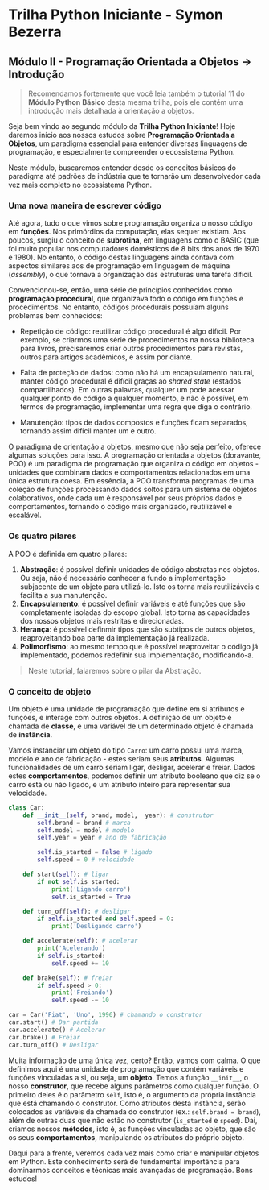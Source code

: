 # Trilha Python Iniciante - Symon Bezerra
## Módulo II - Programação Orientada a Objetos → Introdução

> Recomendamos fortemente que você leia também o tutorial 11 do **Módulo Python Básico** desta mesma trilha, pois ele contém uma introdução mais detalhada à orientação a objetos.

Seja bem vindo ao segundo módulo da **Trilha Python Iniciante**! Hoje daremos início aos nossos estudos sobre **Programação Orientada a Objetos**, um paradigma essencial para entender diversas linguagens de programação, e especialmente compreender o ecossistema Python.

Neste módulo, buscaremos entender desde os conceitos básicos do paradigma até padrões de indústria que te tornarão um desenvolvedor cada vez mais completo no ecossistema Python.

### Uma nova maneira de escrever código

Até agora, tudo o que vimos sobre programação organiza o nosso código em **funções**. Nos primórdios da computação, elas sequer existiam. Aos poucos, surgiu o conceito de **subrotina**, em linguagens como o BASIC (que foi muito popular nos computadores domésticos de 8 bits dos anos de 1970 e 1980). No entanto, o código destas linguagens ainda contava com aspectos similares aos de programação em linguagem de máquina (*assembly*), o que tornava a organização das estruturas uma tarefa difícil.

Convencionou-se, então, uma série de princípios conhecidos como **programação procedural**, que organizava todo o código em funções e procedimentos. No entanto, códigos procedurais possuíam alguns problemas bem conhecidos:

- Repetição de código: reutilizar código procedural é algo difícil. Por exemplo, se criarmos uma série de procedimentos na nossa biblioteca para livros, precisaremos criar outros procedimentos para revistas, outros para artigos acadêmicos, e assim por diante.

- Falta de proteção de dados: como não há um encapsulamento natural, manter código procedural é difícil graças ao *shared state* (estados compartilhados). Em outras palavras, qualquer um pode acessar qualquer ponto do código a qualquer momento, e não é possível, em termos de programação, implementar uma regra que diga o contrário.

- Manutenção: tipos de dados compostos e funções ficam separados, tornando assim difícil manter um e outro.

O paradigma de orientação a objetos, mesmo que não seja perfeito, oferece algumas soluções para isso. A programação orientada a objetos (doravante, POO) é um paradigma de programação que organiza o código em objetos - unidades que combinam dados e comportamentos relacionados em uma única estrutura coesa. Em essência, a POO transforma programas de uma coleção de funções processando dados soltos para um sistema de objetos colaborativos, onde cada um é responsável por seus próprios dados e comportamentos, tornando o código mais organizado, reutilizável e escalável.

### Os quatro pilares

A POO é definida em quatro pilares:

1. **Abstração**: é possível definir unidades de código abstratas nos objetos. Ou seja, não é necessário conhecer a fundo a implementação subjacente de um objeto para utilizá-lo. Isto os torna mais reutilizáveis e facilita a sua manutenção.
2. **Encapsulamento**: é possível definir variáveis e até funções que são completamente isoladas do escopo global. Isto torna as capacidades dos nossos objetos mais restritas e direcionadas.
3. **Herança**: é possível definmir tipos que são subtipos de outros objetos, reaproveitando boa parte da implementação já realizada.
4. **Polimorfismo**: ao mesmo tempo que é possível reaproveitar o código já implementado, podemos redefinir sua implementação, modificando-a.

> Neste tutorial, falaremos sobre o pilar da Abstração.

### O conceito de objeto

Um objeto é uma unidade de programação que define em si atributos e funções, e interage com outros objetos. A definição de um objeto é chamada de **classe**, e uma variável de um determinado objeto é chamada de **instância**.

Vamos instanciar um objeto do tipo `Carro`: um carro possui uma marca, modelo e ano de fabricação - estes seriam seus **atributos**. Algumas funcionalidades de um carro seriam ligar, desligar, acelerar e freiar. Dados estes **comportamentos**, podemos definir um atributo booleano que diz se o carro está ou não ligado, e um atributo inteiro para representar sua velocidade.

```python
class Car:
    def __init__(self, brand, model,  year): # construtor
        self.brand = brand # marca
        self.model = model # modelo
        self.year = year # ano de fabricação

        self.is_started = False # ligado
        self.speed = 0 # velocidade

    def start(self): # ligar
        if not self.is_started:
            print('Ligando carro')
            self.is_started = True

    def turn_off(self): # desligar
        if self.is_started and self.speed = 0:
            print('Desligando carro')

    def accelerate(self): # acelerar
        print('Acelerando')
        if self.is_started:
            self.speed += 10

    def brake(self): # freiar
        if self.speed > 0:
            print('Freiando')
            self.speed -= 10

car = Car('Fiat', 'Uno', 1996) # chamando o construtor
car.start() # Dar partida
car.accelerate() # Acelerar
car.brake() # Freiar
car.turn_off() # Desligar
```

Muita informação de uma única vez, certo? Então, vamos com calma. O que definimos aqui é uma unidade de programação que contém variáveis e funções vinculadas a si, ou seja, um **objeto**. Temos a função `__init__`, o nosso **construtor**, que recebe alguns parâmetros como qualquer função. O primeiro deles é o parâmetro `self`, isto é, o argumento da própria instância que está chamando o construtor. Como atributos desta instância, serão colocados as variáveis da chamada do construtor (ex.: `self.brand = brand`), além de outras duas que não estão no construtor (`is_started` e `speed`). Daí, criamos nossos **métodos**, isto é, as funções vinculadas ao objeto, que são os seus **comportamentos**, manipulando os atributos do próprio objeto.

Daqui para a frente, veremos cada vez mais como criar e manipular objetos em Python. Este conhecimento será de fundamental importância para dominarmos conceitos e técnicas mais avançadas de programação. Bons estudos!